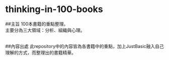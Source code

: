 # thinking-in-100-books
##主旨
100本書籍的重點整理。  
主要分為三大領域：分析、組織與心理。  

<br/>
##內容出處
此repository中的內容皆為各書籍中的重點，加上JustBasic融入自己理解的方式，而整理出的書籍精華。